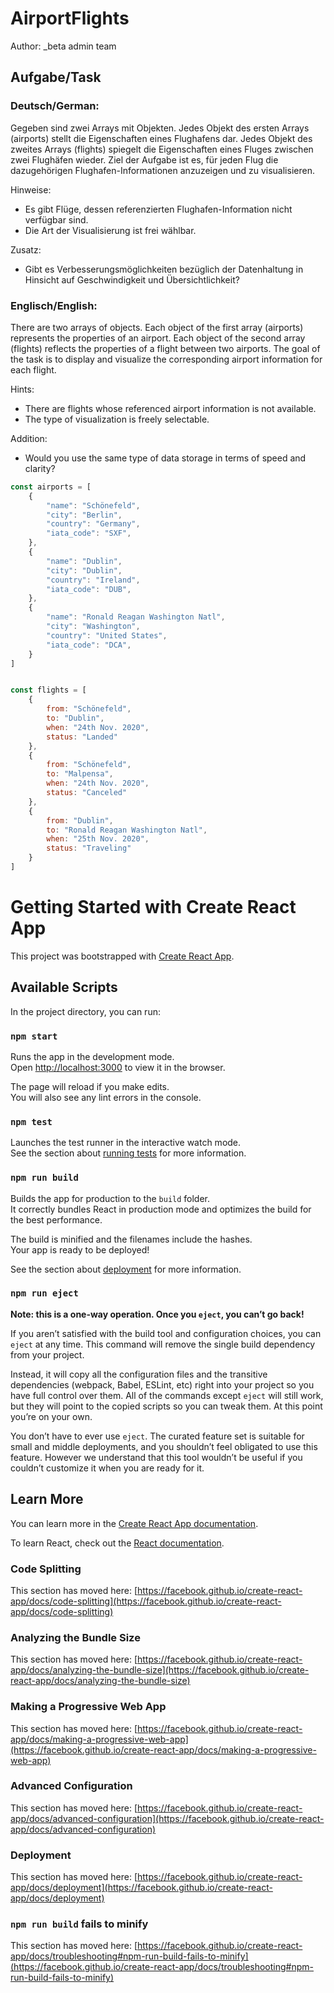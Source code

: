 # AirportFlights

Author: _beta admin team

## Aufgabe/Task

### Deutsch/German:

Gegeben sind zwei Arrays mit Objekten. Jedes Objekt des ersten Arrays (airports) stellt die Eigenschaften eines Flughafens dar.
Jedes Objekt des zweites Arrays (flights) spiegelt die Eigenschaften eines Fluges zwischen zwei Flughäfen wieder.
Ziel der Aufgabe ist es, für jeden Flug die dazugehörigen Flughafen-Informationen anzuzeigen und zu visualisieren.

Hinweise:
- Es gibt Flüge, dessen referenzierten Flughafen-Information nicht verfügbar sind.
- Die Art der Visualisierung ist frei wählbar.

Zusatz: 
- Gibt es Verbesserungsmöglichkeiten bezüglich der Datenhaltung in Hinsicht auf Geschwindigkeit und Übersichtlichkeit?



### Englisch/English:

There are two arrays of objects. Each object of the first array (airports) represents the properties of an airport.
Each object of the second array (flights) reflects the properties of a flight between two airports.
The goal of the task is to display and visualize the corresponding airport information for each flight.

Hints:
- There are flights whose referenced airport information is not available.
- The type of visualization is freely selectable.

Addition: 
- Would you use the same type of data storage in terms of speed and clarity?


```javascript
const airports = [
    {
        "name": "Schönefeld",
        "city": "Berlin",
        "country": "Germany",
        "iata_code": "SXF",
    },
    {
        "name": "Dublin",
        "city": "Dublin",
        "country": "Ireland",
        "iata_code": "DUB",
    },
    {
        "name": "Ronald Reagan Washington Natl",
        "city": "Washington",
        "country": "United States",
        "iata_code": "DCA",
    }
]


const flights = [
    {
        from: "Schönefeld",
        to: "Dublin",
        when: "24th Nov. 2020",
        status: "Landed"
    },
    {
        from: "Schönefeld",
        to: "Malpensa",
        when: "24th Nov. 2020",
        status: "Canceled"
    },
    {
        from: "Dublin",
        to: "Ronald Reagan Washington Natl",
        when: "25th Nov. 2020",
        status: "Traveling"
    }
]
```

# Getting Started with Create React App

This project was bootstrapped with [Create React App](https://github.com/facebook/create-react-app).

## Available Scripts

In the project directory, you can run:

### `npm start`

Runs the app in the development mode.\
Open [http://localhost:3000](http://localhost:3000) to view it in the browser.

The page will reload if you make edits.\
You will also see any lint errors in the console.

### `npm test`

Launches the test runner in the interactive watch mode.\
See the section about [running tests](https://facebook.github.io/create-react-app/docs/running-tests) for more information.

### `npm run build`

Builds the app for production to the `build` folder.\
It correctly bundles React in production mode and optimizes the build for the best performance.

The build is minified and the filenames include the hashes.\
Your app is ready to be deployed!

See the section about [deployment](https://facebook.github.io/create-react-app/docs/deployment) for more information.

### `npm run eject`

**Note: this is a one-way operation. Once you `eject`, you can’t go back!**

If you aren’t satisfied with the build tool and configuration choices, you can `eject` at any time. This command will remove the single build dependency from your project.

Instead, it will copy all the configuration files and the transitive dependencies (webpack, Babel, ESLint, etc) right into your project so you have full control over them. All of the commands except `eject` will still work, but they will point to the copied scripts so you can tweak them. At this point you’re on your own.

You don’t have to ever use `eject`. The curated feature set is suitable for small and middle deployments, and you shouldn’t feel obligated to use this feature. However we understand that this tool wouldn’t be useful if you couldn’t customize it when you are ready for it.

## Learn More

You can learn more in the [Create React App documentation](https://facebook.github.io/create-react-app/docs/getting-started).

To learn React, check out the [React documentation](https://reactjs.org/).

### Code Splitting

This section has moved here: [https://facebook.github.io/create-react-app/docs/code-splitting](https://facebook.github.io/create-react-app/docs/code-splitting)

### Analyzing the Bundle Size

This section has moved here: [https://facebook.github.io/create-react-app/docs/analyzing-the-bundle-size](https://facebook.github.io/create-react-app/docs/analyzing-the-bundle-size)

### Making a Progressive Web App

This section has moved here: [https://facebook.github.io/create-react-app/docs/making-a-progressive-web-app](https://facebook.github.io/create-react-app/docs/making-a-progressive-web-app)

### Advanced Configuration

This section has moved here: [https://facebook.github.io/create-react-app/docs/advanced-configuration](https://facebook.github.io/create-react-app/docs/advanced-configuration)

### Deployment

This section has moved here: [https://facebook.github.io/create-react-app/docs/deployment](https://facebook.github.io/create-react-app/docs/deployment)

### `npm run build` fails to minify

This section has moved here: [https://facebook.github.io/create-react-app/docs/troubleshooting#npm-run-build-fails-to-minify](https://facebook.github.io/create-react-app/docs/troubleshooting#npm-run-build-fails-to-minify)
